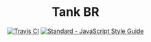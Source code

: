 <h1 align="center">
  Tank BR
</h1>

<p align="center">
  <a href="https://travis-ci.org/Laygendev/gamecodeur-game-jam-19.svg?branch=master"><img src="https://travis-ci.org/Laygendev/gamecodeur-game-jam-19.svg?branch=master" alt="Travis CI"></a>
  <a href="https://standardjs.com"><img src="https://img.shields.io/badge/code_style-standard-brightgreen.svg" alt="Standard - JavaScript Style Guide"></a>
</p>
